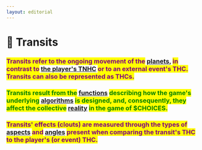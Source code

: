 ```yaml
---
layout: editorial
---
```


# 📐 Transits

### <mark style="color:purple;">Transits refer to the ongoing movement of the</mark> [planets](planets/), <mark style="color:purple;">in contrast to</mark> [the player's TNHC](the-hubble-chart-thc/birth-chart/) <mark style="color:purple;">or to an external event's THC. Transits can also be represented as THCs.</mark>

<mark style="color:purple;"></mark>

### <mark style="color:green;">Transits result from the</mark> [functions](../../undefined-1/the-usdchoice-of-computers/algorithms/functions.md) <mark style="color:green;">describing how the game's underlying</mark> [algorithms](../../undefined-1/the-usdchoice-of-computers/algorithms/) <mark style="color:green;">is designed, and, consequently, they affect the collective</mark> [reality](../../whats-reality/the-usdchoice-of-reality/reality-as-a-quantum-simulation/) <mark style="color:green;">in the game of $CHOICES.</mark>

<mark style="color:green;"></mark>

### <mark style="color:purple;">Transits' effects (clouts) are measured through the types of</mark> [aspects](aspects/aspects/) <mark style="color:green;"></mark> <mark style="color:purple;">and</mark> <mark style="color:green;"></mark> [angles](angles.md) <mark style="color:green;"></mark> <mark style="color:purple;">present when comparing the transit's THC to the player's (or event) THC.</mark>

